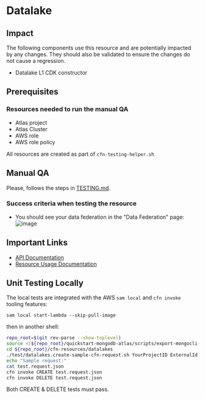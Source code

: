 # Datalake

## Impact 
The following components use this resource and are potentially impacted by any changes. They should also be validated to ensure the changes do not cause a regression.
 - Datalake L1 CDK constructor



## Prerequisites 
### Resources needed to run the manual QA
- Atlas project
- Atlas Cluster
- AWS role
- AWS role policy



All resources are created as part of `cfn-testing-helper.sh`

## Manual QA
Please, follows the steps in [TESTING.md](../../../TESTING.md.md).


### Success criteria when testing the resource
- You should see your data federation in the "Data Federation" page:
![image](https://user-images.githubusercontent.com/5663078/227923171-b9aa0067-d8a0-41b3-94c5-9e5ce5ea222c.png)
## Important Links
- [API Documentation](https://docs-atlas-staging.mongodb.com/cloud-docs/docsworker-xlarge/openapi-docs-test/reference/api-resources-spec/#tag/Data-Federationt)
- [Resource Usage Documentation](https://www.mongodb.com/docs/atlas/data-federation/config/config-adl-datasets/)

## Unit Testing Locally
The local tests are integrated with the AWS `sam local` and `cfn invoke` tooling features:

```
sam local start-lambda --skip-pull-image
```
then in another shell:
```bash
repo_root=$(git rev-parse --show-toplevel)
source <(${repo_root}/quickstart-mongodb-atlas/scripts/export-mongocli-config.py)
cd ${repo_root}/cfn-resources/datalakes
./test/datalakes.create-sample-cfn-request.sh YourProjectID ExternalId IamAssumedRoleARN IamUserARN RoleId TestS3BucketId > test.request.json 
echo "Sample request:"
cat test.request.json
cfn invoke CREATE test.request.json 
cfn invoke DELETE test.request.json 
```

Both CREATE & DELETE tests must pass.